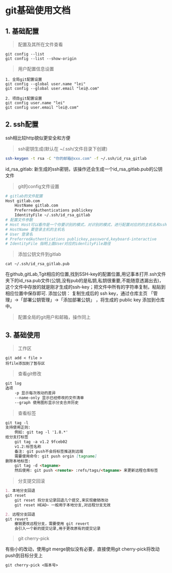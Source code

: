 # git基础使用文档

## 1. 基础配置
> 配置及其所在文件查看
```shell
git config --list
git config --list --show-origin
```
> 用户配置信息设置
```shell
1. 全局git配置设置
git config --global user.name "lei"
git config --global user.email "lei@.com"

2. 项目git配置设置
git config user.name "lei"
git config user.email "lei@.com"
```

## 2. ssh配置
ssh相比较http貌似更安全和方便
> ssh密钥生成(默认在 ~/.ssh/文件目录下创建)
```bash
ssh-keygen -t rsa -C "你的邮箱@xxx.com" -f ~/.ssh/id_rsa_gitlab
```
id_rsa_gitlab: 新生成的ssh密钥，该操作还会生成一个id_rsa_gitlab.pub的公钥文件
> git的config文件设置
```bash
# gitlab的文件配置
Host gitlab.com
    HostName gitlab.com
    PreferredAuthentications publickey
    IdentityFile ~/.ssh/id_rsa_gitlab
# 配置文件参数
# Host Host可以看作是一个你要识别的模式，对识别的模式，进行配置对应的的主机名和ssh文件
# HostName 要登录主机的主机名
# User 登录名
# PreferredAuthentications publickey,password,keyboard-interactive
# IdentityFile 指明上面User对应的identityFile路径
```
> 添加公钥文件到gitlab
```shell
cat ~/.ssh/id_rsa_gitlab.pub
```
在github,gitLab,Tgit相应的位置,找到SSH-key的配置位置,用记事本打开.ssh文件夹下的id_rsa.pub文件(公钥,没有pub的是私钥,私钥很重要,不能随意透漏出去)，这个文件中存放的就是刚才生成的ssh-key；把文件中所有的字符串复制，粘贴到相应位置中保存即可.
添加公钥：
复制生成后的 ssh key，通过仓库主页 「管理」->「部署公钥管理」->「添加部署公钥」 ，将生成的 public key 添加到仓库中。
> 配置全局的git用户和邮箱，操作同上

## 3. 基础使用
> 工作区
```shell
git add < file >
将file添加到了暂存区
```
> 查看git修改
```markdown
git log
选项
    -p 显示每次改动的差异
    --name-only 显示已经修改的文件清单
    --graph 使用图形显示分支合并历史
```
> 查看标签
```markdown
git tag -l
支持使用正则:
    例如: git tag -l '1.8.*'
给分支打标签
    git tag -a v1.2 9fceb02
    v1.2:标签名称
    备注: git push不会将标签推送到远端
    需要使用命令: git push orgin [tagname]
删除本地标签:
    git tag -d <tagname>
    然后使用: git push <remote> :refs/tags/<tagname> 来更新远程仓库标签
```

> 分支提交回滚
```markdown
1. 本地分支回退
git reset
    git reset 将分支记录回退几个提交,来实现撤销改动
    git reset HEAD~ 一般用于本地分支,对远程分支无效

2. 远程分支回退
git revert
    撤销更改远程分支，需要使用 git revert
    会引入一个新的提交记录,用于更改原有的提交记录
```
> git cherry-pick

有些小的改动，使用git merge貌似没有必要，直接使用git cherry-pick将改动push到目标分支上
```markdown
git cherry-pick <版本号>
```